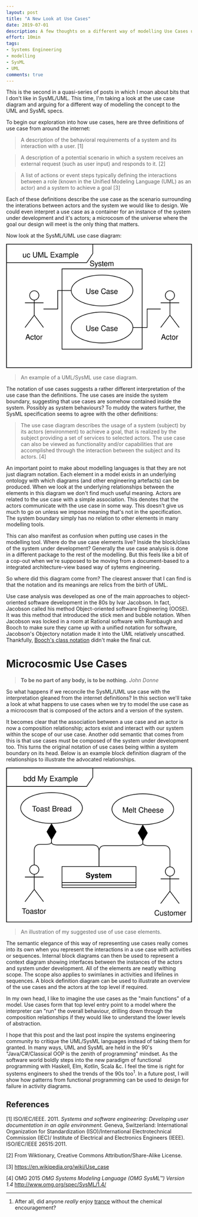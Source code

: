 ```yaml
---
layout: post
title: "A New Look at Use Cases"
date: 2019-07-01
description: A few thoughts on a different way of modelling Use Cases using SysML/UML.
effort: 10min
tags:
- Systems Engineering
- modelling
- SysML
- UML
comments: true
---
```


This is the second in a quasi-series of posts in which I moan about bits that I don't like in SysML/UML. This time, I'm taking a look at the use case diagram and arguing for a different way of modelling the concept to the UML and SysML specs.

<!-- more -->

To begin our exploration into how use cases, here are three definitions of use case from around the internet:

> A description of the behavioral requirements of a system and its interaction with a user. [1]

> A description of a potential scenario in which a system receives an external request (such as user input) and responds to it. [2]

> A list of actions or event steps typically defining the interactions between a role (known in the Unified Modeling Language (UML) as an actor) and a system to achieve a goal [3]

Each of these definitions describe the use case as the scenario surrounding the interations between actors and the system we would like to design. We could even interpret a use case as a container for an instance of the system under development and it's actors; a microcosm of the universe where the goal our design will meet is the only thing that matters.

Now look at the SysML/UML use case diagram:

![Old Use Case](/assets/images/olduc.svg)
> An example of a UML/SysML use case diagram.

The notation of use cases suggests a rather different interpretation of the use case than the definitions. The use cases are inside the system boundary, suggesting that use cases are somehow contained inside the system. Possibly as system behaviours? To muddy the waters further, the SysML specification seems to agree with the other definitions:

> The use case diagram describes the usage of a system (subject) by its actors (environment) to achieve a goal, that is realized by the subject providing a set of services to selected actors. The use case can also be viewed as functionality and/or capabilities that are accomplished through the interaction between the subject and its actors. [4]

An important point to make about modelling languages is that they are not just diagram notation. Each element in a model exists in an underlying ontology with which diagrams (and other engineering artefacts) can be produced. When we look at the underlying relationships between the elements in this diagram we don't find much useful meaning. Actors are related to the use case with a simple association. This denotes that the actors communicate with the use case in some way. This doesn't give us much to go on unless we impose meaning that's not in the specification. The system boundary simply has no relation to other elements in many modelling tools.

This can also manifest as confusion when putting use cases in the modelling tool. Where do the use case elements live? Inside the block/class of the system under development? Generally the use case analysis is done in a different package to the rest of the modelling. But this feels like a bit of a cop-out when we're supposed to be moving from a document-based to a integrated architecture-view based way of sytems engineering.  

So where did this diagram come from? The clearest answer that I can find is that the notation and its meanings are relics from the birth of UML.

Use case analysis was developed as one of the main approaches to object-oriented software development in the 80s by Ivar Jacobson. In fact, Jacobson called his method Object-oriented software Engineering (OOSE). It was this method that introduced the stick men and bubble notation. When Jacobson was locked in a room at Rational software with Rumbaugh and Booch to make sure they came up with a unified notation for software, Jacobson's Objectory notation made it into the UML relatively unscathed. Thankfully, [Booch's class notation](https://www.slac.stanford.edu/BFROOT/www/doc/workbook_kiwi/coding/booch/class.html) didn't make the final cut.  

# Microcosmic Use Cases
> **To be no part of any body, is to be nothing.**
*John Donne*

So what happens if we reconcile the SysML/UML use case with the interpretation gleaned from the internet definitions? In this section we'll take a look at what happens to use cases when we try to model the use case as a microcosm that is composed of the actors and a version of the system.

It becomes clear that the association between a use case and an actor is now a composition relationship; actors exist and interact with our system within the scope of our use case. Another odd semantic that comes from this is that use cases must be composed of the system under development too. This turns the original notation of use cases being within a system boundary on its head. Below is an example block definition diagram of the relationships to illustrate the advocated relationships.

![New Use Case](/assets/images/newuc.svg)
> An illustration of my suggested use of use case elements.

The semantic elegance of this way of representing use cases really comes into its own when you represent the interactions in a use case with activities or sequences. Internal block diagrams can then be used to represent a context diagram showing interfaces between the instances of the actors and system under development. All of the elements are neatly withing scope. The scope also applies to  swimlanes in activities and lifelines in sequences. A block definition diagram can be used to illustrate an overview of the use cases and the actors at the top level if required.

In my own head, I like to imagine the use cases as the "main functions" of a model. Use cases form that top level entry point to a model where the interpreter can "run" the overall behaviour, drilling down through the composition relationships if they would like to understand the lower levels of abstraction.

I hope that this post and the last post inspire the systems engineering community to critique the UML/SysML languages instead of taking them for granted. In many ways, UML and SysML are held in the 90's "Java/C#/Classical OOP is the zenith of programming" mindset. As the software world boldly steps into the new paradigm of functional programming with Haskell, Elm, Kotlin, Scala &c. I feel the time is right for systems engineers to shed the trends of the 90s too<sup>1</sup>. In a future post, I will show how patterns from functional programming can be used to design for failure in activity diagrams.

## References
[1] ISO/IEC/IEEE. 2011. *Systems and software engineering: Developing user documentation in an agile environment.* Geneva, Switzerland: International Organization for Standardization (ISO)/International Electrotechnical Commission (IEC)/ Institute of Electrical and Electronics Engineers (IEEE). ISO/IEC/IEEE 26515:2011.

[2] From Wiktionary, Creative Commons Attribution/Share-Alike License.

[3] https://en.wikipedia.org/wiki/Use_case

[4] OMG 2015 *OMG Systems Modeling Language (OMG SysML&trade;)
Version 1.4* http://www.omg.org/spec/SysML/1.4/

___
 1) After all, did anyone *really* enjoy [trance](https://www.youtube.com/watch?v=y6120QOlsfU) without the chemical encouragement?
